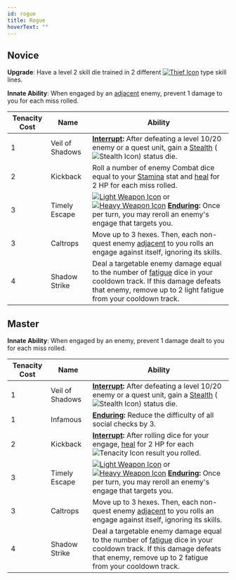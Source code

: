 ```yaml
---
id: rogue
title: Rogue
hoverText: ""
---
```


## Novice

**Upgrade**: Have a level 2 skill die trained in 2 different [<img src="/icons/thief.svg" alt="Thief Icon" class="icon-svg" />](/docs/category/thief-skills) type skill lines. 

**Innate Ability**: When engaged by an [adjacent](/docs/all/glossary/adjacent) enemy, prevent 1 damage to you for each miss rolled. 

| Tenacity Cost | Name | Ability |
|-----------|-------|-------|
| 1 | Veil of Shadows | **[Interrupt](/docs/all/glossary/interrupt):** After defeating a level 10/20 enemy or a quest unit, gain a [Stealth](/docs/all/status-effects/stealth.md) (<img src="/icons/stealth.svg" alt="Stealth Icon" class="icon-svg" />) status die. |
| 2 | Kickback | Roll a number of enemy Combat dice equal to your [Stamina](/docs/all/stats/stamina) stat and [heal](/docs/all/glossary/healing) for 2 HP for each miss rolled. |
| 3 | Timely Escape | [<img src="/icons/light-weapon.svg" alt="Light Weapon Icon" class="icon-svg" />](/docs/all/battle-forms/light-weapon) or [<img src="/icons/heavy-weapon.svg" alt="Heavy Weapon Icon" class="icon-svg" />](/docs/all/battle-forms/heavy-weapon) **[Enduring](/docs/all/glossary/enduring):** Once per turn, you may reroll an enemy's engage that targets you. 
| 3 | Caltrops | Move up to 3 hexes. Then, each non-quest enemy [adjacent](/docs/all/glossary/adjacent) to you rolls an engage against itself, ignoring its skills. |
| 4 | Shadow Strike | Deal a targetable enemy damage equal to the number of [fatigue](/docs/all/glossary/fatigue) dice in your cooldown track. If this damage defeats that enemy, remove up to 2 light fatigue from your cooldown track. |

## Master

**Innate Ability**: When engaged by an enemy, prevent 1 damage dealt to you for each miss rolled.


| Tenacity Cost | Name | Ability |
|-----------|-------|-------|
| 1 | Veil of Shadows | **[Interrupt](/docs/all/glossary/interrupt):** After defeating a level 10/20 enemy or a quest unit, gain a [Stealth](/docs/all/status-effects/stealth.md) (<img src="/icons/stealth.svg" alt="Stealth Icon" class="icon-svg" />) status die. |
| 1 | Infamous | **[Enduring](/docs/all/glossary/enduring):** Reduce the difficulty of all social checks by 3. |
| 2 | Kickback | **[Interrupt](/docs/all/glossary/interrupt):** After rolling dice for your engage, [heal](/docs/all/glossary/healing) for 2 HP for each <img src="/icons/tenacity.svg" alt="Tenacity Icon" class="icon-svg" /> result you rolled. |
| 3 | Timely Escape | [<img src="/icons/light-weapon.svg" alt="Light Weapon Icon" class="icon-svg" />](/docs/all/battle-forms/light-weapon) or [<img src="/icons/heavy-weapon.svg" alt="Heavy Weapon Icon" class="icon-svg" />](/docs/all/battle-forms/heavy-weapon) **[Enduring](/docs/all/glossary/enduring):** Once per turn, you may reroll an enemy's engage that targets you. 
| 3 | Caltrops | Move up to 3 hexes. Then, each non-quest enemy [adjacent](/docs/all/glossary/adjacent) to you rolls an engage against itself, ignoring its skills. |
| 4 | Shadow Strike | Deal a targetable enemy damage equal to the number of [fatigue](/docs/all/glossary/fatigue) dice in your cooldown track. If this damage defeats that enemy, remove up to 2 fatigue from your cooldown track. |
